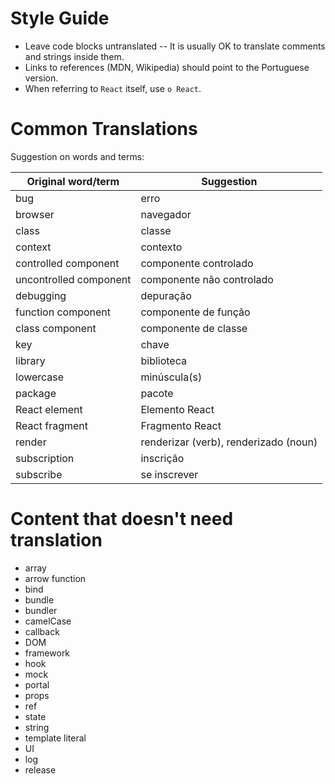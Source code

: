 # Style Guide

* Leave code blocks untranslated -- It is usually OK to translate comments and strings inside them.
* Links to references (MDN, Wikipedia) should point to the Portuguese version.
* When referring to `React` itself, use `o React`.

# Common Translations

Suggestion on words and terms:

| Original word/term | Suggestion |
| ------------------ | ---------- |
| bug | erro |
| browser | navegador |
| class | classe |
| context | contexto |
| controlled component | componente controlado |
| uncontrolled component | componente não controlado |
| debugging | depuração|
| function component | componente de função |
| class component | componente de classe |
| key | chave |
| library | biblioteca |
| lowercase | minúscula(s) |
| package | pacote |
| React element | Elemento React |
| React fragment | Fragmento React |
| render | renderizar (verb), renderizado (noun)
| subscription | inscrição |
| subscribe | se inscrever |

# Content that doesn't need translation

* array
* arrow function
* bind
* bundle
* bundler
* camelCase
* callback
* DOM
* framework
* hook
* mock
* portal
* props
* ref
* state
* string
* template literal
* UI
* log
* release
